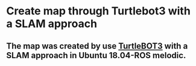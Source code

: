 
# Create map through Turtlebot3 with a SLAM approach

##  The map was created by use [TurtleBOT3](https://emanual.robotis.com/docs/en/platform/turtlebot3/overview/) with a SLAM approach in **Ubuntu 18.04**-**ROS melodic**.
<br>


